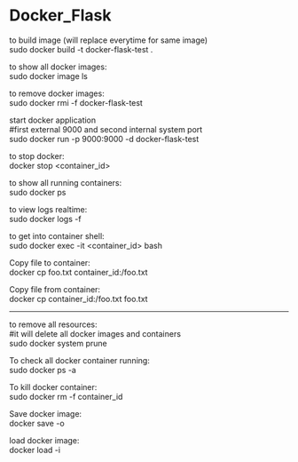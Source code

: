 # Docker_Flask

to build image (will replace everytime for same image)<br>
sudo docker build -t docker-flask-test .

to show all docker images:<br>
sudo docker image ls

to remove docker images:<br>
sudo docker rmi -f docker-flask-test

start docker application<br>
#first external 9000  and second internal system port<br>
sudo docker run -p 9000:9000 -d docker-flask-test

to stop docker:<br>
docker stop <container_id>


to show all running containers:<br>
sudo docker ps

to view logs realtime:<br>
sudo docker logs -f <CONTAINER>

to get into container shell:<br>
sudo docker exec -it <container_id> bash

Copy file to container:<br>
docker cp foo.txt container_id:/foo.txt

Copy file from container:<br>
docker cp container_id:/foo.txt foo.txt




-------------------------------------------------------------------------------------------------

to remove all resources:<br>
#it will delete all docker images and containers<br>
sudo docker system prune



To check all docker container running:<br>
sudo docker ps -a

To kill docker container:<br>
sudo docker rm -f container_id



Save docker image:<br>
docker save -o <path for generated tar file> <image name>


load docker image:<br>
docker load -i <path to image tar file>
